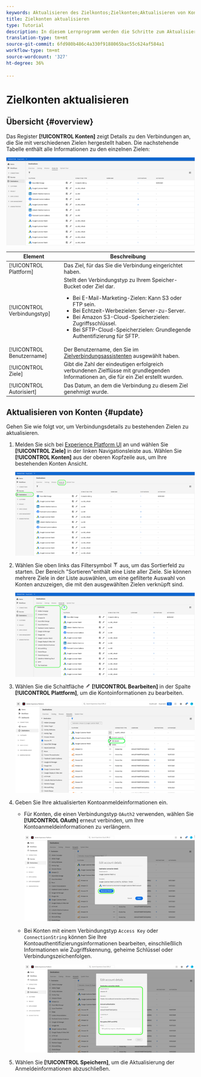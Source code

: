 ```yaml
---
keywords: Aktualisieren des Zielkontos;Zielkonten;Aktualisieren von Konten
title: Zielkonten aktualisieren
type: Tutorial
description: In diesem Lernprogramm werden die Schritte zum Aktualisieren von Zielkonten in der Adobe Experience Platform-Benutzeroberfläche Liste
translation-type: tm+mt
source-git-commit: 6fd980b486c4a330f9188065bac55c624af584a1
workflow-type: tm+mt
source-wordcount: '327'
ht-degree: 36%

---
```



# Zielkonten aktualisieren

## Übersicht {#overview}

Das Register **[!UICONTROL Konten]** zeigt Details zu den Verbindungen an, die Sie mit verschiedenen Zielen hergestellt haben. Die nachstehende Tabelle enthält alle Informationen zu den einzelnen Zielen:

![Registerkarte „Konten“](../assets/ui/update-accounts/destination-accounts.png)

| Element | Beschreibung |
---------|----------
| [!UICONTROL Plattform] | Das Ziel, für das Sie die Verbindung eingerichtet haben. |
| [!UICONTROL Verbindungstyp] | Stellt den Verbindungstyp zu Ihrem Speicher-Bucket oder Ziel dar. <ul><li>Bei E-Mail-Marketing-Zielen: Kann S3 oder FTP sein.</li><li>Bei Echtzeit-Werbezielen: Server-zu-Server.</li><li>Bei Amazon S3-Cloud-Speicherzielen: Zugriffsschlüssel. </li><li>Bei SFTP-Cloud-Speicherzielen: Grundlegende Authentifizierung für SFTP.</li></ul> |
| [!UICONTROL Benutzername] | Der Benutzername, den Sie im [Zielverbindungsassistenten](../catalog/email-marketing/overview.md#connect-destination) ausgewählt haben. |
| [!UICONTROL Ziele] | Gibt die Zahl der eindeutigen erfolgreich verbundenen Zielflüsse mit grundlegenden Informationen an, die für ein Ziel erstellt wurden. |
| [!UICONTROL Autorisiert] | Das Datum, an dem die Verbindung zu diesem Ziel genehmigt wurde. |

## Aktualisieren von Konten {#update}

Gehen Sie wie folgt vor, um Verbindungsdetails zu bestehenden Zielen zu aktualisieren.

1. Melden Sie sich bei [Experience Platform UI](https://platform.adobe.com/) an und wählen Sie **[!UICONTROL Ziele]** in der linken Navigationsleiste aus. Wählen Sie **[!UICONTROL Konten]** aus der oberen Kopfzeile aus, um Ihre bestehenden Konten Ansicht.

   ![Registerkarte „Konten“](../assets/ui/update-accounts/accounts-tab.png)

2. Wählen Sie oben links das Filtersymbol ![Filtersymbol](../assets/ui/update-accounts/filter.png) aus, um das Sortierfeld zu starten. Der Bereich &quot;Sortieren&quot;enthält eine Liste aller Ziele. Sie können mehrere Ziele in der Liste auswählen, um eine gefilterte Auswahl von Konten anzuzeigen, die mit den ausgewählten Zielen verknüpft sind.

   ![Ziele filtern](../assets/ui/update-accounts/filter-accounts.png)

3. Wählen Sie die Schaltfläche ![Konto bearbeiten](../assets/ui/workspace/pencil-icon.png) **[!UICONTROL Bearbeiten]** in der Spalte **[!UICONTROL Plattform]**, um die Kontoinformationen zu bearbeiten.

   ![Registerkarte „Konten“](../assets/ui/update-accounts/accounts-edit.png)

4. Geben Sie Ihre aktualisierten Kontoanmeldeinformationen ein.

   * Für Konten, die einen Verbindungstyp `OAuth2` verwenden, wählen Sie **[!UICONTROL OAuth]** erneut verbinden, um Ihre Kontoanmeldeinformationen zu verlängern.

      ![Details bearbeiten OAuth](../assets/ui/update-accounts/edit-details-oauth.png)


   * Bei Konten mit einem Verbindungstyp `Access Key` oder `ConnectionString` können Sie Ihre Kontoauthentifizierungsinformationen bearbeiten, einschließlich Informationen wie Zugriffskennung, geheime Schlüssel oder Verbindungszeichenfolgen.

      ![Detailzugriffsschlüssel bearbeiten](../assets/ui/update-accounts/edit-details-key.png)

5. Wählen Sie **[!UICONTROL Speichern]**, um die Aktualisierung der Anmeldeinformationen abzuschließen.
